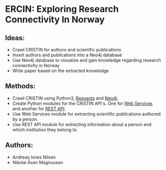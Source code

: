 # ERCIN: Exploring Research Connectivity In Norway

## Ideas:
- Crawl CRISTIN for authors and scientific publications
- Insert authors and publications into a Neo4j database
- Use Neo4j database to visualize and gain knowledge regarding research connectivity in Norway
- Write paper based on the extracted knowledge

## Methods:
- Crawl CRISTIN using Python3, [Requests](http://requests.readthedocs.io/en/master/) and [Neo4j](https://neo4j.com/developer/python/).
- Create Python modules for the CRISTIN API's. One for [Web Services](http://www.cristin.no/ressurser/dokumentasjon/web-service/) and another for [REST API](https://api.cristin.no/v2/doc/index.html).
- Use Web Services module for extracting scientific publications authored by a person.
- Use REST API module for extracting information about a person and which institution they belong to.

## Authors:
- Andreas Isnes Nilsen
- Nikolai Åsen Magnussen
